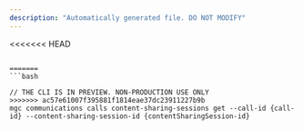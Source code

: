 ```yaml
---
description: "Automatically generated file. DO NOT MODIFY"
---
```


<<<<<<< HEAD
```cli

=======
```bash

// THE CLI IS IN PREVIEW. NON-PRODUCTION USE ONLY
>>>>>>> ac57e61007f395881f1814eae37dc23911227b9b
mgc communications calls content-sharing-sessions get --call-id {call-id} --content-sharing-session-id {contentSharingSession-id}

```